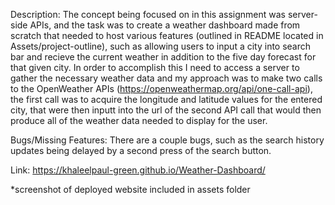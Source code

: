 Description:
The concept being focused on in this assignment was server-side APIs, and the task was to create a weather dashboard made from scratch that needed to host various features 
(outlined in README located in Assets/project-outline), such as allowing users to input a city into search bar and recieve the current weather in addition to 
the five day forecast for that given city. In order to accomplish this I need to access a server to gather the necessary weather data and my approach was to make two calls to 
the OpenWeather APIs (https://openweathermap.org/api/one-call-api), the first call was to acquire the longitude and latitude values for the entered city, that were then 
inputt into the url of the second API call that would then produce all of the weather data needed to display for the user.

Bugs/Missing Features:
There are a couple bugs, such as the search history updates being delayed by a second press of the search button.

Link: https://khaleelpaul-green.github.io/Weather-Dashboard/

*screenshot of deployed website included in assets folder
